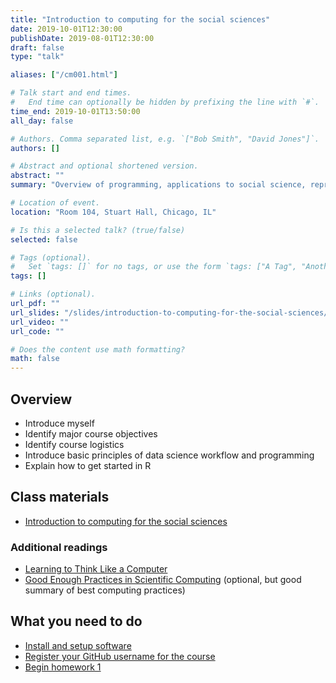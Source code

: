 ```yaml
---
title: "Introduction to computing for the social sciences"
date: 2019-10-01T12:30:00
publishDate: 2019-08-01T12:30:00
draft: false
type: "talk"

aliases: ["/cm001.html"]

# Talk start and end times.
#   End time can optionally be hidden by prefixing the line with `#`.
time_end: 2019-10-01T13:50:00
all_day: false

# Authors. Comma separated list, e.g. `["Bob Smith", "David Jones"]`.
authors: []

# Abstract and optional shortened version.
abstract: ""
summary: "Overview of programming, applications to social science, reproducible research, and course logistics."

# Location of event.
location: "Room 104, Stuart Hall, Chicago, IL"

# Is this a selected talk? (true/false)
selected: false

# Tags (optional).
#   Set `tags: []` for no tags, or use the form `tags: ["A Tag", "Another Tag"]` for one or more tags.
tags: []

# Links (optional).
url_pdf: ""
url_slides: "/slides/introduction-to-computing-for-the-social-sciences/"
url_video: ""
url_code: ""

# Does the content use math formatting?
math: false
---
```




## Overview

* Introduce myself
* Identify major course objectives
* Identify course logistics
* Introduce basic principles of data science workflow and programming
* Explain how to get started in R

## Class materials

* [Introduction to computing for the social sciences](/notes/intro-to-course/)

### Additional readings

* [Learning to Think Like a Computer](https://www.nytimes.com/2017/04/04/education/edlife/teaching-students-computer-code.html?_r=0)
* [Good Enough Practices in Scientific Computing](http://journals.plos.org/ploscompbiol/article?id=10.1371/journal.pcbi.1005510) (optional, but good summary of best computing practices)

## What you need to do

* [Install and setup software](/setup/)
* [Register your GitHub username for the course](https://forms.gle/jS3nn8CM5JwttorU6)
* [Begin homework 1](/homework/edit-readme/)
